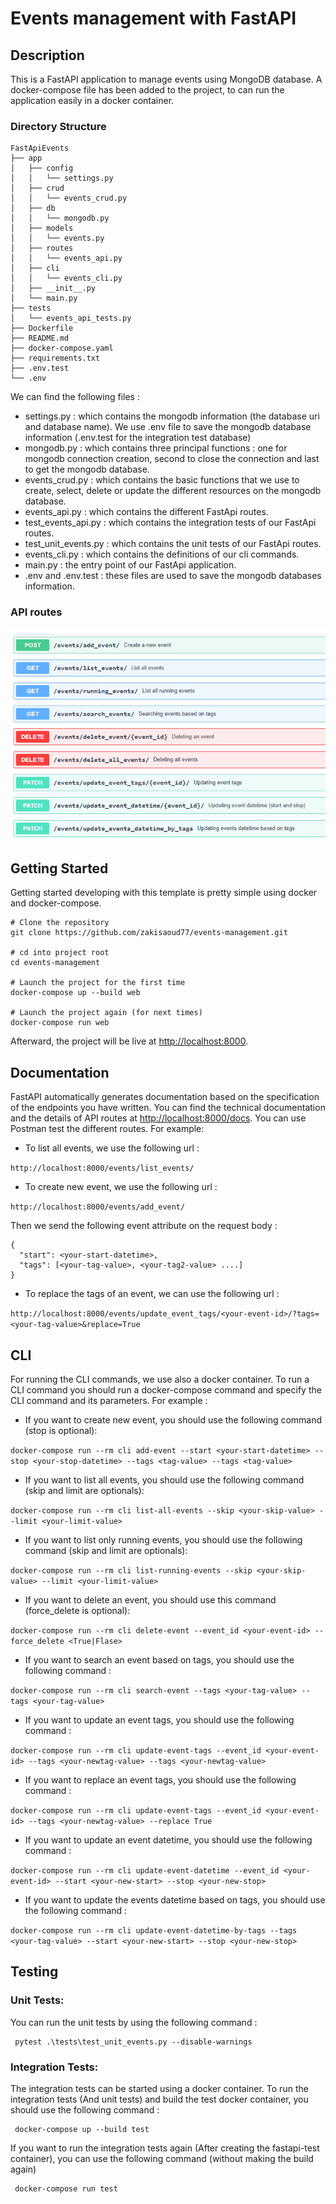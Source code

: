 # Events management with FastAPI


##  Description

This is a FastAPI application to manage events using MongoDB database.
A docker-compose file has been added to the project, to can run the application easily in a docker container.
###  Directory Structure
```
FastApiEvents
├── app
│   ├── config
│   │   └── settings.py
│   ├── crud
│   │   └── events_crud.py
│   ├── db
│   │   └── mongodb.py
│   ├── models
│   │   └── events.py
│   ├── routes
│   │   └── events_api.py
│   ├── cli
│   │   └── events_cli.py
│   ├── __init__.py
│   └── main.py
├── tests
│   └── events_api_tests.py
├── Dockerfile
├── README.md
├── docker-compose.yaml
├── requirements.txt
├── .env.test
└── .env
```
We can find the following files :
- settings.py : which contains the mongodb information (the database uri and database name). We use .env file to save the mongodb database information (.env.test for the integration test database)
- mongodb.py : which contains three principal functions : one for mongodb connection creation, second to close the connection and last to get the mongodb database.
- events_crud.py : which contains the basic functions that we use to create, select, delete or update the different resources on the mongodb database.
- events_api.py : which contains the different FastApi routes.
- test_events_api.py : which contains the integration tests of our FastApi routes.
- test_unit_events.py : which contains the unit tests of our FastApi routes.
- events_cli.py : which contains the definitions of our cli commands.
- main.py : the entry point of our FastApi application.
- .env and .env.test : these files are used to save the mongodb databases information.

###  API routes

![img.png](img.png)

##  Getting Started

Getting started developing with this template is pretty simple using docker and docker-compose.

```shell script
# Clone the repository
git clone https://github.com/zakisaoud77/events-management.git

# cd into project root
cd events-management

# Launch the project for the first time
docker-compose up --build web

# Launch the project again (for next times)
docker-compose run web
```

Afterward, the project will be live at [http://localhost:8000](http://localhost:8000).

## Documentation

FastAPI automatically generates documentation based on the specification of the endpoints you have written. You can find the technical documentation and the details of API routes at [http://localhost:8000/docs](http://localhost:5000/docs).
You can use Postman test the different routes.
For example:

- To list all events, we use the following url :

```http://localhost:8000/events/list_events/  ```

- To create new event, we use the following url :

```http://localhost:8000/events/add_event/```

Then we send the following event attribute on the request body :
```
{
  "start": <your-start-datetime>,
  "tags": [<your-tag-value>, <your-tag2-value> ....]
}
```
- To replace the tags of an event, we can use the following url :

```http://localhost:8000/events/update_event_tags/<your-event-id>/?tags=<your-tag-value>&replace=True```

## CLI
For running the CLI commands, we use also a docker container. To run a CLI command you should run a docker-compose command and specify the CLI command and its parameters.
For example :

- If you want to create new event, you should use the following command (stop is optional):

```docker-compose run --rm cli add-event --start <your-start-datetime> --stop <your-stop-datetime> --tags <tag-value> --tags <tag-value>```

- If you want to list all events, you should use the following command (skip and limit are optionals):

```docker-compose run --rm cli list-all-events --skip <your-skip-value> --limit <your-limit-value>```

- If you want to list only running events, you should use the following command (skip and limit are optionals):

```docker-compose run --rm cli list-running-events --skip <your-skip-value> --limit <your-limit-value>```

- If you want to delete an event, you should use this command (force_delete is optional):

```docker-compose run --rm cli delete-event --event_id <your-event-id> --force_delete <True|Flase>```

- If you want to search an event based on tags, you should use the following command :

```docker-compose run --rm cli search-event --tags <your-tag-value> --tags <your-tag-value>```

- If you want to update an event tags, you should use the following command :

```docker-compose run --rm cli update-event-tags --event_id <your-event-id> --tags <your-newtag-value> --tags <your-newtag-value>```

- If you want to replace an event tags, you should use the following command :

```docker-compose run --rm cli update-event-tags --event_id <your-event-id> --tags <your-newtag-value> --replace True```

- If you want to update an event datetime, you should use the following command :

```docker-compose run --rm cli update-event-datetime --event_id <your-event-id> --start <your-new-start> --stop <your-new-stop>```

- If you want to update the events datetime based on tags, you should use the following command :

```docker-compose run --rm cli update-event-datetime-by-tags --tags <your-tag-value> --start <your-new-start> --stop <your-new-stop>```

## Testing
### Unit Tests:
You can run the unit tests by using the following command :

<pre><code> pytest .\tests\test_unit_events.py --disable-warnings</code></pre>

### Integration Tests:
The integration tests can be started using a docker container. To run the integration tests (And unit tests) and build the test docker container, you should use the following command :
<pre><code> docker-compose up --build test  </code></pre>
If you want to run the integration tests again (After creating the fastapi-test container), you can use the following command (without making the build again)
<pre><code> docker-compose run test </code></pre>


